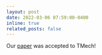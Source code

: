 ```yaml
---
layout: post
date: 2022-03-06 07:59:00-0400
inline: true
related_posts: false
---
```


Our [paper](https://ieeexplore.ieee.org/abstract/document/9981064) was accepted to TMech!
